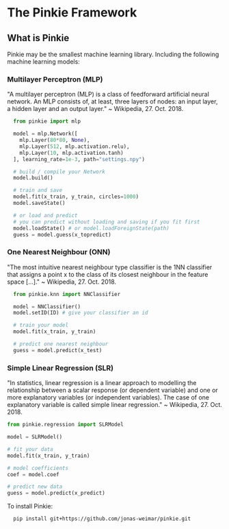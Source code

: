 # The Pinkie Framework

## What is Pinkie
Pinkie may be the smallest machine learning library. Including the
following machine learning models:

### Multilayer Perceptron (MLP)
"A multilayer perceptron (MLP) is a class of feedforward artificial neural network.
An MLP consists of, at least, three layers of nodes:
an input layer, a hidden layer and an output layer." ~ Wikipedia, 27. Oct. 2018.
```python
  from pinkie import mlp

  model = mlp.Network([
    mlp.Layer(80*80, None),
    mlp.Layer(512, mlp.activation.relu),
    mlp.Layer(10, mlp.activation.tanh)
  ], learning_rate=1e-3, path="settings.npy")

  # build / compile your Network
  model.build()

  # train and save
  model.fit(x_train, y_train, circles=1000)
  model.saveState()

  # or load and predict
  # you can predict without loading and saving if you fit first
  model.loadState() # or model.loadForeignState(path)
  guess = model.guess(x_topredict)
```

### One Nearest Neighbour (ONN)
"The most intuitive nearest neighbour type classifier is the 1NN classifier
that assigns a point x to the class of its closest neighbour in the feature space [...]." ~ Wikipedia, 27. Oct. 2018.
```python
  from pinkie.knn import NNClassifier

  model = NNClassifier()
  model.setID(ID) # give your classifier an id

  # train your model
  model.fit(x_train, y_train)

  # predict one nearest neighbour
  guess = model.predict(x_test)
```

### Simple Linear Regression (SLR)
"In statistics, linear regression is a linear approach to modelling
the relationship between a scalar response (or dependent variable)
and one or more explanatory variables (or independent variables).
The case of one explanatory variable is called simple linear regression." ~ Wikipedia, 27. Oct. 2018.
```python
from pinkie.regression import SLRModel

model = SLRModel()

# fit your data
model.fit(x_train, y_train)

# model coefficients
coef = model.coef

# predict new data
guess = model.predict(x_predict)
```

To install Pinkie:
```
  pip install git+https://github.com/jonas-weimar/pinkie.git
```
